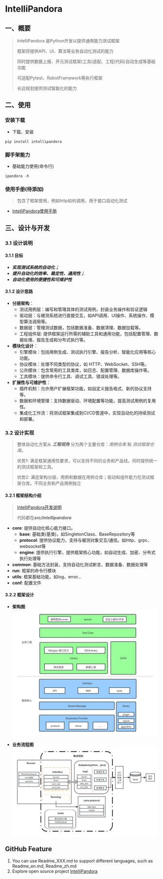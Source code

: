 # IntelliPandora

## 一、概要

> IntelliPandora 是Python开发以提供通用能力测试框架
>
> 框架将提供API、UI、算法等业务自动化测试的能力
>
> 同时提供数据上报、开元测试框架(工具)适配、工程(代码)自动生成等基础功能
> 
> 可适配Pytest、RobotFramework等执行框架
>
> 长远规划提供测试智能化的能力

## 二、使用

### 安装下载

- 下载、安装
```shell script
pip install intellipandora
```

### 脚手架能力
- 基础能力使用(命令行)
```shell script
ipandora -h
```

### 使用手册(待添加)
> 包含了框架使用，例如http如何调用，用于接口自动化测试
* [IntelliPandora使用手册](docs/usr/user_guider.md)


## 三、设计与开发

### 3.1 设计说明

#### 3.1.1 目标
* **_实现测试系统的自动化；_**
* **_提升自动化的效率、稳定性、通用性；_**
* **_自动化使用的便捷性和可维护性_**

#### 3.1.2 设计思路
* **分层架构**： 
  * 测试用例层：编写和管理具体的测试用例，封装业务操作和验证逻辑
  * 驱动层：与被测系统进行直接交互，如API调用、UI操作、系统操作、模型算法调用等。 
  * 数据层：管理测试数据，包括数据准备、数据清理、数据加载等。
  * 工程组件层: 提供框架运行所需的辅助工具和通用功能，包括配置管理、数据处理、报告生成和分布式执行等。
* **模块化设计**： 
  * 引擎模块：包括用例生成、测试执行引擎、报告分析、智能化应用等核心功能。
  * 协议模块：处理不同类型的协议，如 HTTP、WebSocket、SSH等。
  * 公共模块：包含常用的工具类库，如日志、配置管理、数据库操作等。 
  * 工具模块：提供命令行工具、调试工具、错误处理等。
* **扩展性与可维护性**：
  * 插件机制：允许用户扩展框架功能，如自定义报告格式、新的协议支持等。 
  * 数据和环境管理：支持数据驱动、环境配置等功能，提高测试用例的复用性。
  * 集成化工作流：将测试框架集成到CI/CD管道中，实现自动化的持续测试和部署。

### 3.2 设计实现
> 整体自动化方案从 **_工程视角_** 分为两个主要仓库：_用例仓库_ 和 _测试框架仓库_。
> 
> 优势1: 满足框架通用性要求，可以支持不同的业务和产品线，同时提供统一的测试框架和工具。
> 
> 优势2: 满足架构分层，用例和数据在用例仓库；驱动和组件能力在测试框架仓库。不同业务和产品用例独立
> 


#### 3.2.1 框架结构介绍
> [IntelliPandora开发说明](docs/dev/IntelliPandora_Dev.md)
> 
> 代码都在***src/intellipandora***
* **core**: 提供自动化核心能力接口。
  * **base**: 基础类(基类)，如SingletonClass、BaseRepository等
  * **protocol**: 提供协议能力，支持与被测对象交互/通信。如http、grpc、websocket等
  * **engine**: 提供执行引擎，提供框架核心功能，如自动生成、加密、分布式执行处理等
* **common**: 基础方法封装，支持自动化测试断言、数据准备、数据处理等
* **run**: 框架的命令行模块
* **utils**: 框架基础功能，如log、error...
* **conf**: 配置文件

#### 3.2.2 框架设计

* **架构图**
  ![IntelliPandora架构图](./docs/dev/static/framework_architecture.jpg)

* **业务流程图**
![IntelliPandora业务流程图](./docs/dev/static/business_flow.png)


## GitHub Feature

1. You can use Readme\_XXX.md to support different languages, such as Readme\_en.md, Readme\_zh.md
2. Explore open source project [IntelliPandora](https://github.com/Conan-Shao/IntelliPandora)
